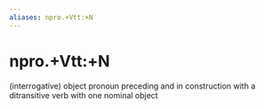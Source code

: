 ```yaml
---
aliases: npro.+Vtt:+N
---
```

# npro.+Vtt:+N

(interrogative) object pronoun preceding and in construction with a ditransitive verb with one nominal object